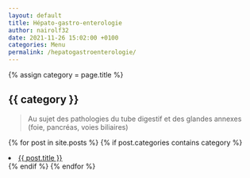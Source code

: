 ```yaml
---
layout: default
title: Hépato-gastro-enterologie
author: nairolf32
date: 2021-11-26 15:02:00 +0100
categories: Menu
permalink: /hepatogastroenterologie/
---
```


{% assign category = page.title %}

<h2>{{ category }}</h2>

> Au sujet des pathologies du tube digestif et des glandes annexes (foie, pancréas, voies biliaires)

{% for post in site.posts %}
{% if post.categories contains category %}
<li> <a href="{{ post.url | relative_url }}">{{ post.title }}</a></li>
{% endif %}
{% endfor %}
